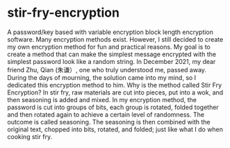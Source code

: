 # stir-fry-encryption
A password/key based with variable encryption block length encryption software.
Many encryption methods exist. However, I still decided to create my own encryption method for fun and practical reasons. My goal is to create a method that can make the simplest message encrypted with the simplest password look like a random string. In December 2021, my dear friend Zhu, Qian (朱谦）, one who truly understood me, passed away. During the days of mourning, the solution came into my mind, so I dedicated this encryption method to him.
Why is the method called Stir Fry Encryption? In stir fry, raw materials are cut into pieces, put into a wok, and then seasoning is added and mixed. In my encryption method, the password is cut into groups of bits, each group is rotated, folded together and then rotated again to achieve a certain level of randomness. The outcome is called seasoning. The seasoning is then combined with the original text, chopped into bits, rotated, and folded; just like what I do when cooking stir fry.
